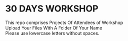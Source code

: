 # 30 DAYS WORKSHOP
This repo comprises Projects Of Attendees of Workshop <br>
Upload Your Files With A Folder Of Your Name <br>
Please use lowercase letters without spaces.